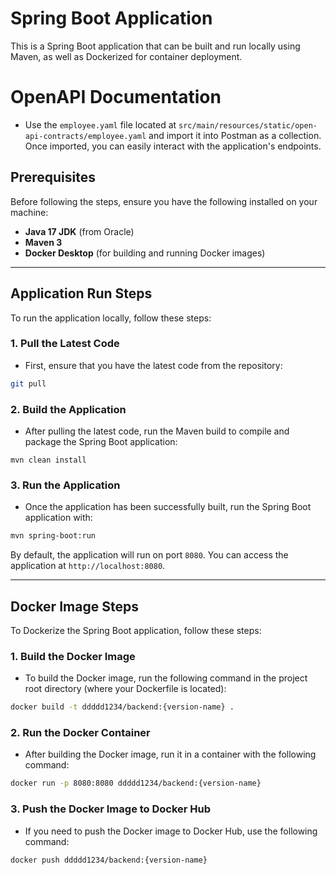 # Spring Boot Application

This is a Spring Boot application that can be built and run locally using Maven, as well as Dockerized for container deployment.

# OpenAPI Documentation

- Use the `employee.yaml` file located at `src/main/resources/static/open-api-contracts/employee.yaml` and import it into Postman as a collection. Once imported, you can easily interact with the application's endpoints.


## Prerequisites

Before following the steps, ensure you have the following installed on your machine:

- **Java 17 JDK** (from Oracle)
- **Maven 3**
- **Docker Desktop** (for building and running Docker images)

---

## Application Run Steps

To run the application locally, follow these steps:

### 1. **Pull the Latest Code**
   - First, ensure that you have the latest code from the repository:
   ```bash
   git pull
   ```

### 2. **Build the Application**
   - After pulling the latest code, run the Maven build to compile and package the Spring Boot application:
   ```
   mvn clean install
   ```

### 3. **Run the Application**
   - Once the application has been successfully built, run the Spring Boot application with:
   ```bash
   mvn spring-boot:run
   ```
   By default, the application will run on port `8080`. You can access the application at `http://localhost:8080`.

---

## Docker Image Steps

To Dockerize the Spring Boot application, follow these steps:

### 1. **Build the Docker Image**
   - To build the Docker image, run the following command in the project root directory (where your Dockerfile is located):
   ```bash
   docker build -t ddddd1234/backend:{version-name} .
   ```

### 2. **Run the Docker Container**
   - After building the Docker image, run it in a container with the following command:
   ```bash
   docker run -p 8080:8080 ddddd1234/backend:{version-name}
   ```

### 3. **Push the Docker Image to Docker Hub**
   - If you need to push the Docker image to Docker Hub, use the following command:
   ```bash
   docker push ddddd1234/backend:{version-name}
   ```



